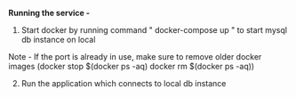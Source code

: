 <b>Running the service - </b>

1. Start docker by running command " docker-compose up " to start mysql db instance on local

Note - If the port is already in use, make sure to remove older docker images 
(docker stop $(docker ps -aq)
docker rm $(docker ps -aq))

2. Run the application which connects to local db instance
